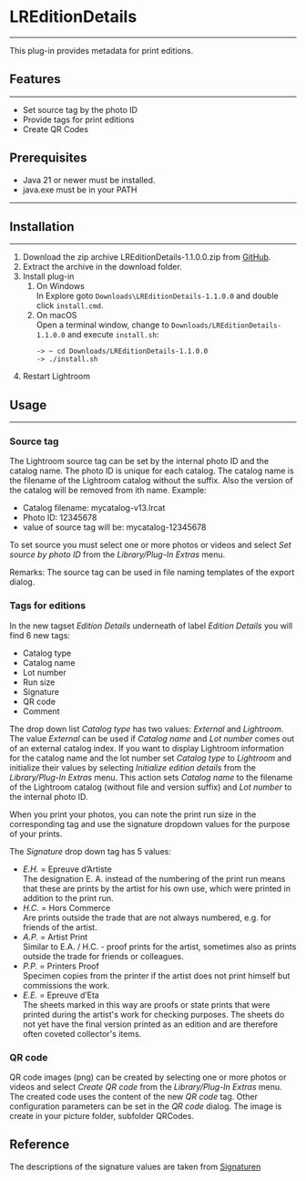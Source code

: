# LREditionDetails

---
This plug-in provides metadata for print editions.

## Features

---

* Set source tag by the photo ID
* Provide tags for print editions
* Create QR Codes

## Prerequisites

* Java 21 or newer must be installed.
* java.exe must be in your PATH

---

## Installation

---

1. Download the zip archive LREditionDetails-1.1.0.0.zip from
   [GitHub](https://github.com/sto3014/LREditionDetails/archive/refs/tags/1.1.0.0.zip).
2. Extract the archive in the download folder.
3. Install plug-in
   1. On Windows  
      In Explore goto `Downloads\LREditionDetails-1.1.0.0` and double click `install.cmd`.
   2. On macOS  
      Open a terminal window, change to `Downloads/LREditionDetails-1.1.0.0` and execute `install.sh`:
       ```
       -> ~ cd Downloads/LREditionDetails-1.1.0.0
       -> ./install.sh 
       ```
4. Restart Lightroom

## Usage

---

### Source tag

The Lightroom source tag can be set by the internal photo ID and the catalog name. The photo ID is unique for each
catalog. The catalog name is the filename of the Lightroom catalog without the suffix. Also the version of the catalog
will be removed from ith name. Example:

* Catalog filename: mycatalog-v13.lrcat
* Photo ID: 12345678
* value of source tag will be: mycatalog-12345678

To set source you must select one or more photos or videos and select _Set source by photo ID_ from the
_Library/Plug-In Extras_ menu.

Remarks: The source tag can be used in file naming templates of the export dialog. 

### Tags for editions

In the new tagset _Edition Details_ underneath of label _Edition Details_ you will find 6 new tags:

* Catalog type
* Catalog name
* Lot number
* Run size
* Signature
* QR code
* Comment

The drop down list _Catalog type_ has two values: _External_ and _Lightroom_. The value _External_ can be used if
_Catalog name_ and _Lot number_ comes out of an external catalog index. If you want to display Lightroom information for
the catalog name and the lot number set _Catalog type_ to _Lightroom_ and initialize their values by selecting
_Initialize edition details_ from the _Library/Plug-In Extras_ menu.
This action sets _Catalog name_ to the filename of the Lightroom catalog (without file and version suffix) and _Lot
number_ to the internal photo ID.

When you print your photos, you can note the print run size in the corresponding tag and use the signature dropdown
values for the purpose of your prints.

The _Signature_ drop down tag has 5 values:

* _E.H._ = Epreuve d’Artiste  
  The designation E. A. instead of the numbering of the print run means that these are prints by the artist for his own
  use, which were printed in addition to the print run.
* _H.C._ = Hors Commerce  
  Are prints outside the trade that are not always numbered, e.g. for friends of the artist.
* _A.P._ = Artist Print  
  Similar to E.A. / H.C. - proof prints for the artist, sometimes also as prints outside the trade for friends or
  colleagues.
* _P.P._ = Printers Proof  
  Specimen copies from the printer if the artist does not print himself but commissions the work.
* _E.E._ = Epreuve d’Eta  
  The sheets marked in this way are proofs or state prints that were printed during the artist's work for checking
  purposes. The sheets do not yet have the final version printed as an edition and are therefore often coveted
  collector's items.

### QR code

QR code images (png) can be created by selecting one or more photos or videos and select _Create QR code_ from the
_Library/Plug-In Extras_ menu.
The created code uses the content of the new _QR code_ tag. Other configuration parameters can be set in the _QR code_
dialog. 
The image is create in your picture folder, subfolder QRCodes.

## Reference

The descriptions of the signature values are taken
from [Signaturen](https://wp.radiertechniken.de/anhang/auflage-und-nummerierung/auflage/)
